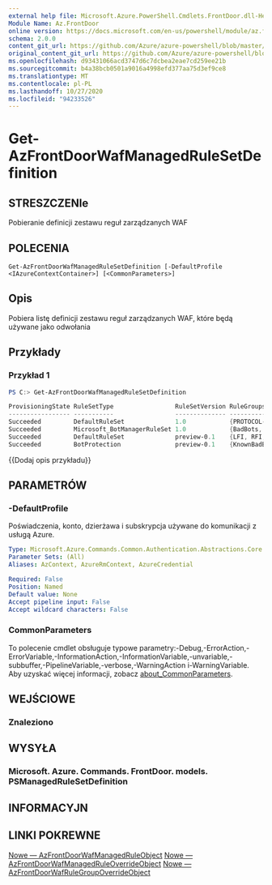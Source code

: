 ```yaml
---
external help file: Microsoft.Azure.PowerShell.Cmdlets.FrontDoor.dll-Help.xml
Module Name: Az.FrontDoor
online version: https://docs.microsoft.com/en-us/powershell/module/az.frontdoor/get-azfrontdoorwafmanagedrulesetdefinition
schema: 2.0.0
content_git_url: https://github.com/Azure/azure-powershell/blob/master/src/FrontDoor/FrontDoor/help/Get-AzFrontDoorWafManagedRuleSetDefinition.md
original_content_git_url: https://github.com/Azure/azure-powershell/blob/master/src/FrontDoor/FrontDoor/help/Get-AzFrontDoorWafManagedRuleSetDefinition.md
ms.openlocfilehash: d93431066acd3747d6c7dcbea2eae7cd259ee21b
ms.sourcegitcommit: b4a38bcb0501a9016a4998efd377aa75d3ef9ce8
ms.translationtype: MT
ms.contentlocale: pl-PL
ms.lasthandoff: 10/27/2020
ms.locfileid: "94233526"
---
```

# Get-AzFrontDoorWafManagedRuleSetDefinition

## STRESZCZENIe
Pobieranie definicji zestawu reguł zarządzanych WAF

## POLECENIA

```
Get-AzFrontDoorWafManagedRuleSetDefinition [-DefaultProfile <IAzureContextContainer>] [<CommonParameters>]
```

## Opis
Pobiera listę definicji zestawu reguł zarządzanych WAF, które będą używane jako odwołania

## Przykłady

### Przykład 1
```powershell
PS C:> Get-AzFrontDoorWafManagedRuleSetDefinition

ProvisioningState RuleSetType                 RuleSetVersion RuleGroups
----------------- -----------                 -------------- ----------
Succeeded         DefaultRuleSet              1.0            {PROTOCOL-ATTACK, LFI, RFI, RCE...}
Succeeded         Microsoft_BotManagerRuleSet 1.0            {BadBots, GoodBots, UnknownBots}
Succeeded         DefaultRuleSet              preview-0.1    {LFI, RFI, RCE, PHP...}
Succeeded         BotProtection               preview-0.1    {KnownBadBots}
```

{{Dodaj opis przykładu}}

## PARAMETRÓW

### -DefaultProfile
Poświadczenia, konto, dzierżawa i subskrypcja używane do komunikacji z usługą Azure.

```yaml
Type: Microsoft.Azure.Commands.Common.Authentication.Abstractions.Core.IAzureContextContainer
Parameter Sets: (All)
Aliases: AzContext, AzureRmContext, AzureCredential

Required: False
Position: Named
Default value: None
Accept pipeline input: False
Accept wildcard characters: False
```

### CommonParameters
To polecenie cmdlet obsługuje typowe parametry:-Debug,-ErrorAction,-ErrorVariable,-InformationAction,-InformationVariable,-unvariable,-subbuffer,-PipelineVariable,-verbose,-WarningAction i-WarningVariable. Aby uzyskać więcej informacji, zobacz [about_CommonParameters](http://go.microsoft.com/fwlink/?LinkID=113216).

## WEJŚCIOWE

### Znaleziono

## WYSYŁA

### Microsoft. Azure. Commands. FrontDoor. models. PSManagedRuleSetDefinition

## INFORMACYJN

## LINKI POKREWNE

[Nowe — AzFrontDoorWafManagedRuleObject](./New-AzFrontDoorWafManagedRuleObject.md) 
 [Nowe — AzFrontDoorWafManagedRuleOverrideObject](./New-AzFrontDoorWafManagedRuleOverrideObject.md) 
 [Nowe — AzFrontDoorWafRuleGroupOverrideObject](./New-AzFrontDoorWafRuleGroupOverrideObject.md)

